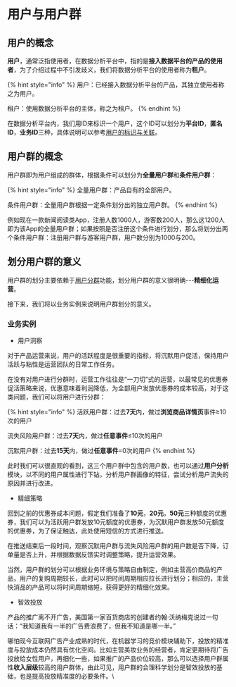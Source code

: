 # 用户与用户群

## 用户的概念

**用户**，通常泛指使用者，在数据分析平台中，指的是**接入数据平台的产品的使用者**，为了介绍过程中不引发歧义，我们将数据分析平台的使用者称为**租户**。

{% hint style="info" %}
用户：已经接入数据分析平台的产品，其独立使用者称之为用户。

租户：使用数据分析平台的主体，称之为租户。
{% endhint %}

在数据分析平台内，我们用ID来标识一个用户，这个ID可以划分为**平台ID**，**匿名ID**，**业务ID**三种，具体说明可以参考[用户的标识与关联](../../technicalguidelines/basicknowledge/usermark.md)。

## 用户群的概念

用户群即为用户组成的群体，根据条件可以划分为**全量用户群**和**条件用户群**：

{% hint style="info" %}
全量用户群：产品自有的全部用户。

条件用户群：全量用户群根据一定条件划分出的独立用户群。
{% endhint %}

例如现在一款新闻阅读类App，注册人数1000人，游客数200人，那么这1200人即为该App的全量用户群；如果按照是否注册这个条件进行划分，那么将划分出两个条件用户群：注册用户群与游客用户群，用户数分别为1000与200。

## 划分用户群的意义

用户群的划分主要依赖于[用户分群](../userdivision.md)功能，划分用户群的意义很明确---**精细化运营**。

接下来，我们将以业务实例来说明用户群划分的意义。

### 业务实例

* 用户洞察

对于产品运营来说，用户的活跃程度是很重要的指标，将沉默用户促活，保持用户活跃与粘性是运营团队的日常工作任务。

在没有对用户进行分群时，运营工作往往是“一刀切”式的运营，以最常见的优惠券促活策略来说，优惠意味着利润降低，为全部用户发放优惠券的成本较高，对于这类问题，我们可以将用户进行分群：

{% hint style="info" %}
活跃用户群：过去**7天**内，做过**浏览商品详情页**事件≥10次的用户

流失风险用户群：过去**7天**内，做过**任意事件**≤10次的用户

沉默用户群：过去**15天**内，做过**任意事件**=0次的用户
{% endhint %}

此时我们可以很直观的看到，这三个用户群中包含的用户数，也可以通过**用户分析**模块，以不同的用户属性进行下钻，分析用户群画像的特征，尝试分析用户流失的原因并进行改进。

* 精细策略

回到之前的优惠券成本问题，假定我们准备了**10元**，**20元**，**50元**三种额度的优惠券，我们可以为活跃用户群发放10元额度的优惠券，为沉默用户群发放50元额度的优惠券，为了保证触达，此处使用短信的方式进行推送。

在推送结束后一段时间，观察沉默用户群与流失风险用户群的用户数是否下降，订单量是否上升，并根据数据反馈实时调整策略，提升运营效果。

当然，用户群的划分可以根据业务环境与策略自由制定，例如主营高价商品的产品，用户的复购周期较长，此时可以把时间周期相应拉长进行划分；相应的，主营快消品的产品可以将时间周期缩短，获得更好的精细化效果。

* 智效投放

产品的推广离不开广告，美国第一家百货商店的创建者约翰·沃纳梅克说过一句话：“我知道我有一半的广告费浪费了，但我不知道是哪一半。”

哪怕现今互联网广告产业成熟的时代，在机器学习的竞价模块辅助下，投放的精准度与投放成本仍然具有优化空间。比如主营美妆业务的经营者，肯定更期待将广告投放给女性用户，再细化一些，如果推广的产品价位较高，那么可以选择用户群属性**收入层级**较高的用户群体，由此可见，用户群的合理科学划分是智效投放的基础，也是提高投放精准度的必要条件。\\
